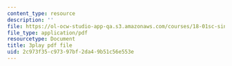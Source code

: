 ```yaml
---
content_type: resource
description: ''
file: https://ol-ocw-studio-app-qa.s3.amazonaws.com/courses/18-01sc-single-variable-calculus-fall-2010/2c973f35c97397bf2da49b51c56e553e_YN7k_bXXggY.pdf
file_type: application/pdf
resourcetype: Document
title: 3play pdf file
uid: 2c973f35-c973-97bf-2da4-9b51c56e553e
---
```

